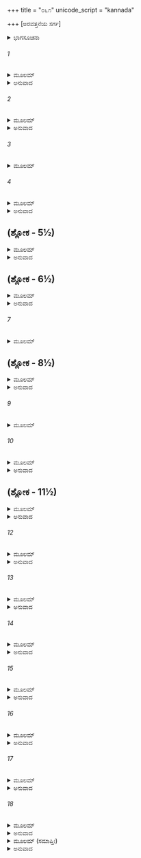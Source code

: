+++
title = "೦೬೧"
unicode_script = "kannada"

+++
[ಅರವತ್ತನೆಯ ಸರ್ಗ]



<details><summary>ಭಾಗಸೂಚನಾ</summary>

ಶ್ರೀರಾಮನ ಸಭಾಭವನಕ್ಕೆ ಚ್ಯವನರೇ ಮೊದಲಾದ ಮಹರ್ಷಿಗಳ ಆಗಮನ, ಶ್ರೀರಾಮನು ಅವರನ್ನು ಸತ್ಕರಿಸಿ ಅವರ ಆಶಯವನ್ನು ಈಡೇರಿಸಿಕೊಡಲು ಪ್ರತಿಜ್ಞೆ ಮಾಡಿದುದು, ಮಹರ್ಷಿಗಳಿಂದ ಶ್ರೀರಾಮನ ಪ್ರಶಂಸೆ
</details>

###### 1


<details><summary>ಮೂಲಮ್</summary>

ತಯೋಃ ಸಂವದತೋರೇವಂ ರಾಮಲಕ್ಷ್ಮಣಯೋಸ್ತದಾ ।  
ವಾಸಂತಿಕೀ ನಿಶಾ ಪ್ರಾಪ್ತಾ ನ ಶೀತಾ ನ ಚ ಘರ್ಮದಾ ॥
</details>

<details><summary>ಅನುವಾದ</summary>

ಶ್ರೀರಾಮ - ಲಕ್ಷ್ಮಣರು ಪರಸ್ಪರವಾಗಿ ಮಾತನಾಡಿ ಕೊಳ್ಳುತ್ತಾ ಪ್ರಜೆಗಳ ರಕ್ಷಣೆಯಲ್ಲಿ ನಿರತರಾಗಿದ್ದರು. ಆಗ ವಸಂತ ಋತುವು ಪ್ರಾರಂಭವಾಯಿತು. ಅದರಲ್ಲಿ ಹೆಚ್ಚು ಚಳಿಯಾಗಲೀ ಸೆಕೆಯಾಗಲಿ ಇರಲಿಲ್ಲ.॥1॥
</details>

###### 2


<details><summary>ಮೂಲಮ್</summary>

ತತಃ ಪ್ರಭಾತೇ ವಿಮಲೇ ಕೃತಪೌರ್ವಾಹ್ಣಿಕಕ್ರಿಯಃ ।  
ಅಭಿಚಕ್ರಾಮ ಕಾಕುತ್ಸ್ಥೌ ದರ್ಶನಂ ಪೌರಕಾರ್ಯವಿತ್ ॥
</details>

<details><summary>ಅನುವಾದ</summary>

ಒಂದು ದಿನ ನಿರ್ಮಲ ಪ್ರಭಾತ ಕಾಲ ಬಂದಾಗ ಪುರವಾಸಿಗಳ ಕಾರ್ಯವನ್ನು ತಿಳಿಯುವ ಶ್ರೀರಾಮನು ಬೆಳಗಿನ ನಿತ್ಯಕರ್ಮ ಸಂಧ್ಯಾವಂದನಾದಿಗಳಿಂದ ನಿವೃತ್ತನಾಗಿ ಹೊರಗೆ ಸಭಾ ಭವನಕ್ಕೆ ಬಂದನು.॥2॥
</details>

###### 3


<details><summary>ಮೂಲಮ್</summary>

ತತಃ ಸುಮಂತ್ರಸ್ತ್ವಾಗಮ್ಯ ರಾಘವಂ ವಾಕ್ಯಮಬ್ರವೀತ್ ।  
ಏತೇ ಪ್ರತಿಹತಾ ರಾಜನ್ದ್ವ್ವಾರಿ ತಿಷ್ಠಂತಿ ತಾಪಸಾಃ ॥
</details>

###### 4


<details><summary>ಮೂಲಮ್</summary>

ಭಾರ್ಗವಂ ಚ್ಯವನಂ ಚೈವ ಪುರಸ್ಕೃತ್ಯ ಮಹರ್ಷಯಃ ।  
ದರ್ಶನಂ ತೇ ಮಹಾರಾಜ ಚೋದಯಂತಿ ಕೃತತ್ವರಾಃ ॥
</details>

<details><summary>ಅನುವಾದ</summary>

ಆಗಲೇ ಸುಮಂತ್ರನು ಬಂದು ಶ್ರೀರಾಮಚಂದ್ರನಲ್ಲಿ ಹೇಳಿದನು - ರಾಜನೇ! ತಪಸ್ವೀ ಮಹರ್ಷಿಗಳು ಭೃಗುಪುತ್ರ ಚ್ಯವನ ಮುನಿಯನ್ನು ಮುಂದೆಮಾಡಿ ಮಹಾದ್ವಾರದಲ್ಲಿ ನಿಂತಿರುವರು. ದ್ವಾರಪಾಲಕರು ಒಳಗೆ ಬರಲು ತಡೆದಿದ್ದಾರೆ. ಮಹಾರಾಜ! ಇವರು ನಿಮ್ಮ ದರ್ಶನಕ್ಕಾಗಿ ಅವಸರ ಮಾಡುತ್ತಿದ್ದಾರೆ. ಇವರು ತಮ್ಮ ಆಗಮನವನ್ನು ನಿಮಗೆ ತಿಳಿಸಲು ಪದೇ-ಪದೇ ಒತ್ತಾಯಿಸುತ್ತಿದ್ದಾರೆ.॥3-4॥
</details>

## (ಶ್ಲೋಕ - 5½)


<details><summary>ಮೂಲಮ್</summary>

ಪ್ರೀಯಮಾಣಾನರವ್ಯಾಘ್ರ ಯಮುನಾತೀರವಾಸಿನಃ ।  
ತಸ್ಯ ತದ್ವಚನಂ ಶ್ರುತ್ವಾ ರಾಮಃ ಪ್ರೋವಾಚಧರ್ಮವಿತ್ ॥  
ಪ್ರವೇಶ್ಯಂತಾಂ ಮಹಾಭಾಗಾ ಭಾರ್ಗವಪ್ರಮುಖಾ ದ್ವಿಜಾಃ ।
</details>

<details><summary>ಅನುವಾದ</summary>

ಪುರುಷಸಿಂಹನೇ! ಇವರೆಲ್ಲ ಮಹರ್ಷಿಗಳು ಯಮುನಾ ತೀರದಲ್ಲಿ ವಾಸಿಸುತ್ತಿದ್ದಾರೆ ಹಾಗೂ ನಿಮ್ಮಲ್ಲಿ ವಿಶೇಷ ಪ್ರೇಮವಿಟ್ಟಿರುವರು. ಸುಮಂತ್ರನ ಮಾತನ್ನು ಕೇಳಿ ಧರ್ಮಜ್ಞ ಶ್ರೀರಾಮನು ಹೇಳಿದನು - ಸೂತನೇ! ಭಾರ್ಗವ ಚ್ಯವನಾದಿ ಎಲ್ಲ ಮಹಾತ್ಮಾ ಬ್ರಹ್ಮರ್ಷಿಗಳನ್ನು ಒಳಗೆ ಕರೆದು ಬಾ.॥5½॥
</details>

## (ಶ್ಲೋಕ - 6½)


<details><summary>ಮೂಲಮ್</summary>

ರಾಜ್ಞಸ್ತ್ವಾಜ್ಞಾಂ ಪುರಸ್ಕೃತ್ಯ ದ್ವಾಃಸ್ಥೋ ಮೂರ್ಧ್ನಾ ಕೃತಾಂಜಲಿಃ ॥  
ಪ್ರವೇಶಯಾಮಾಸ ತದಾ ತಾಪಸಾನ್ಸುದುರಾಸದಾನ್ ।
</details>

<details><summary>ಅನುವಾದ</summary>

ರಾಜನ ಆಜ್ಞೆಯನ್ನು ಶಿರಸಾವಹಿಸಿ ದ್ವಾರಪಾಲಕನು ಶಿರದ ಮೇಲೆ ಅಂಜಲೀಬದ್ಧನಾಗಿ ಆ ಅತ್ಯಂತ ದುರ್ಜಯ ತೇಜಸ್ವೀ ತಾಪಸರನ್ನು ರಾಜಸಭೆಗೆ ಕರೆತಂದನು.॥6½॥
</details>

###### 7


<details><summary>ಮೂಲಮ್</summary>

ಶತಂ ಸಮಧಿಕಂ ತತ್ರ ದೀಪ್ಯಮಾನಂ ಸ್ವತೇಜಸಾ ॥  
ಪ್ರವಿಷ್ಟಂ ರಾಜಭವನಂ ತಾಪಸಾನಾಂ ಮಹಾತ್ಮನಾಮ್ ।
</details>

## (ಶ್ಲೋಕ - 8½)


<details><summary>ಮೂಲಮ್</summary>

ತೇ ದ್ವಿಜಾಃ ಪೂರ್ಣಕಲಶೈಃ ಸರ್ವತೀರ್ಥಾಂಬುಸತ್ತೃತೈಃ ॥  
ಗೃಹೀತ್ವಾ ಫಲಮೂಲಂ ಚ ರಾಮಸ್ಯಾಭ್ಯಾಹರನ್ಬಹು ।
</details>

<details><summary>ಅನುವಾದ</summary>

ನೂರಕ್ಕಿಂತಲೂ ಹೆಚ್ಚಾಗಿದ್ದ ಆ ತಪಸ್ವೀ ಮಹಾತ್ಮರೆಲ್ಲರೂ ತಮ್ಮ ತೇಜದಿಂದ ಪ್ರಕಾಶಿತರಾಗಿದ್ದರು. ಅವರೆಲ್ಲರೂ ರಾಜ ಸಭೆಯನ್ನು ಪ್ರವೇಶಿಸಿ, ಸಮಸ್ತ ತೀರ್ಥಗಳಿಂದ ತುಂಬಿದ ಕಲಶಗಳೊಂದಿಗೆ ಅನೇಕ ಫಲಮೂಲಗಳನ್ನು ಶ್ರೀರಾಮಚಂದ್ರನಿಗೆ ಕಾಣಿಕೆಯಾಗಿ ಅರ್ಪಿಸಿದರು.॥7-8½॥
</details>

###### 9


<details><summary>ಮೂಲಮ್</summary>

ಪ್ರತಿಗೃಹ್ಯ ತು ತತ್ಸರ್ವಂ ರಾಮಃ ಪ್ರೀತಿಪುರಸ್ಕೃತಃ ॥
</details>

###### 10


<details><summary>ಮೂಲಮ್</summary>

ತೀರ್ಥೋದಕಾನಿಸರ್ವಾಣಿ ಫಲಾನಿ ವಿವಿಧಾನಿ ಚ ।  
ಉವಾಚ ಚ ಮಹಾಬಾಹುಃ ಸರ್ವಾನೇನ ಮಹಾಮುನೀನ್ ॥
</details>

<details><summary>ಅನುವಾದ</summary>

ಮಹಾ ಬಾಹು ಶ್ರೀರಾಮನು ತುಂಬಾ ಸಂತೋಷದಿಂದ ಅದೆಲ್ಲ ಕಾಣಿಕೆ ಎಲ್ಲ ತೀರ್ಥಜಲ, ನಾನಾ ರೀತಿಯ ಫಲಗಳನ್ನು ಸ್ವೀಕರಿಸಿ ಎಲ್ಲ ಮಹಾಮುನಿಗಳಲ್ಲಿ ಹೇಳಿದನು.॥9-10॥
</details>

## (ಶ್ಲೋಕ - 11½)


<details><summary>ಮೂಲಮ್</summary>

ಇಮಾನ್ಯಾಸನಮುಖ್ಯಾನಿ ಯಥಾರ್ಹಮುಪವಿಶ್ಯತಾಮ್ ।  
ರಾಮಸ್ಯ ಭಾಷಿತಂ ಶ್ರುತ್ವಾ ಸರ್ವ ಏವಮಹರ್ಷಯಃ ॥  
ಬೃಸೀಷು ರುಚಿರಾಖ್ಯಾಸುನಿಷೇದುಃ ಕಾಂಚನೀಷು ತೇ ।
</details>

<details><summary>ಅನುವಾದ</summary>

ಮಹಾತ್ಮರೇ! ಇದೋ ಉತ್ತಮೋತ್ತಮ ಆಸನ ಸಿದ್ಧವಿದೆ, ನೀವು ಯಥಾಯೋಗ್ಯ ಆಸನಗಳಲ್ಲಿ ಆಸೀನರಾಗಿರಿ. ಶ್ರೀರಾಮನ ಮಾತನ್ನು ಕೇಳಿ ಮಹರ್ಷಿಗಳೆಲ್ಲರೂ ಶೋಭಾಸಂಪನ್ನ ಸ್ವರ್ಣ ಆಸನಗಳಲ್ಲಿ ಕುಳಿತುಕೊಂಡರು.॥11½॥
</details>

###### 12


<details><summary>ಮೂಲಮ್</summary>

ಉಪವಿಷ್ಟಾನೃಷೀಂಸ್ತತ್ರ ದೃಷ್ಟ್ವಾ ಪರಪುರಂಜಯಃ ।  
ಪ್ರಯತಃ ಪ್ರಾಂಜಲಿರ್ಭೂತ್ವಾ ರಾಘವೋ ವಾಕ್ಯಮಬ್ರವೀತ್ ॥
</details>

<details><summary>ಅನುವಾದ</summary>

ಮಹರ್ಷಿಗಳು ಆಸನಗಳಲ್ಲಿ ವಿರಾಜಮಾನರಾಗಿರುವುದನ್ನು ಕಂಡು ಪರಪುರಂಜಯ ಶ್ರೀರಘುನಾಥನು ಕೈಮುಗಿದು ಕೊಂಡು ವಿನೀತನಾಗಿ ಹೇಳಿದನು.॥12॥
</details>

###### 13


<details><summary>ಮೂಲಮ್</summary>

ಕಿಮಾಗಮನಕಾರ್ಯಂ ವಃ ಕಿಂ ಕರೋಮಿ ಸಮಾಹಿತಃ ।  
ಆಜ್ಞಾಪ್ಯೋಽಹಂ ಮಹರ್ಷೀಣಾಂ ಸರ್ವಕಾಮಕರಃ ಸುಖಮ್ ॥
</details>

<details><summary>ಅನುವಾದ</summary>

ಮಹರ್ಷಿಗಳೇ! ಯಾವ ಕಾರ್ಯಕ್ಕಾಗಿ ತಮ್ಮ ಶುಭಾಗಮನ ಇಲ್ಲಿಗೆ ಆಗಿದೆ? ನಾನು ಏಕಾಗ್ರಚಿತ್ತನಾಗಿ ನಿಮ್ಮ ಯಾವ ಸೇವೆ ಮಾಡಲಿ? ಈ ಸೇವಕನು ನಿಮ್ಮ ಆಜ್ಞೆಯನ್ನು ಪಡೆಯಲು ಯೋಗ್ಯನಾಗಿದ್ದೇನೆ. ಆದೇಶ ಪಡೆದು ನಾನು ಸುಖವಾಗಿ ನಿಮ್ಮ ಎಲ್ಲ ಇಚ್ಛೆಗಳನ್ನು ಪೂರ್ಣಗೊಳಿಸಬಲ್ಲೆನು.॥13॥
</details>

###### 14


<details><summary>ಮೂಲಮ್</summary>

ಇದಂ ರಾಜ್ಯಂ ಚ ಸಕಲಂ ಜೀವಿತಂ ಚ ಹೃದಿಸ್ಥಿತಮ್ ।  
ಸರ್ವಮೇತದ್ವಜಾರ್ಥಂ ಮೇ ಸತ್ಯಮೇತದ್ಬ್ರವೀಮಿ ವಃ ॥
</details>

<details><summary>ಅನುವಾದ</summary>

ಈ ಇಡೀ ರಾಜ್ಯ, ಈ ಹೃದಯದಲ್ಲಿ ವಿರಾಜಮಾನ ಜೀವಾತ್ಮಾ, ನನ್ನ ಸಮಸ್ತ ವೈಭವ ಬ್ರಾಹ್ಮಣರ ಸೇವೆಗಾಗಿಯೇ ಇದೆ; ಇದನ್ನು ನಾನು ನಿಮ್ಮ ಮುಂದೆ ನಿಜವಾಗಿ ಹೇಳುತ್ತಿದ್ದೇನೆ.॥14॥
</details>

###### 15


<details><summary>ಮೂಲಮ್</summary>

ತಸ್ಯ ತದ್ವಚನಂ ಶ್ರುತ್ವಾ ಸಾಧುಕಾರೋ ಮಹಾನಭೂತ್ ।  
ಋಷೀಣಾಮುಗ್ರತಪಸಾಂ ಯಮುನಾತೀರವಾಸಿನಾಮ್ ॥
</details>

<details><summary>ಅನುವಾದ</summary>

ಶ್ರೀರಘುನಾಥನ ಮಾತನ್ನು ಕೇಳಿ ಆ ಯಮುನಾತೀರ ನಿವಾಸೀ ಉಗ್ರ ತಪಸ್ವೀ ಮಹರ್ಷಿಗಳು ಉಚ್ಚಸ್ವರದಿಂದ ಸಾಧುವಾದವನ್ನು ಉಚ್ಚರಿಸಿದರು.॥15॥
</details>

###### 16


<details><summary>ಮೂಲಮ್</summary>

ಊಚುಶ್ಚೈವ ಮಹಾತ್ಮಾನೋ ಹರ್ಷೇಣ ಮಹತಾ ವೃತಾಃ ।  
ಉಪಪನ್ನಂ ನರಶ್ರೇಷ್ಠ ತವೈವ ಭುವಿ ನಾನ್ಯತಃ ॥
</details>

<details><summary>ಅನುವಾದ</summary>

ಮತ್ತೆ ಆ ಮಹಾತ್ಮರು ಬಹಳ ಹರ್ಷದೊಂದಿಗೆ ಹೇಳಿದರು - ನರಶ್ರೇಷ್ಠ! ಇಂತಹ ಮಾತುಗಳು ಈ ಭೂಮಂಡಲದಲ್ಲಿ ನಿನಗೇ ಯೋಗ್ಯವಾಗಿದೆ. ಬೇರೆ ಯಾರೂ ಹೀಗೆ ಹೇಳಲಾರರು.॥16॥
</details>

###### 17


<details><summary>ಮೂಲಮ್</summary>

ಬಹವಃ ಪಾರ್ಥಿವಾ ರಾಜನ್ನತಿಕ್ರಾಂತಾ ಮಹಾಬಲಾಃ ।  
ಕಾರ್ಯಸ್ಯ ಗೌರವಂ ಮತ್ವಾ ಪ್ರತಿಜ್ಞಾಂ ನಾಭ್ಯರೋಚಯನ್ ॥
</details>

<details><summary>ಅನುವಾದ</summary>

ರಾಜನೇ! ನಾವು ಅನೇಕ ಮಹಾಬಲಿ ರಾಜರ ಬಳಿಗೆ ಹೋದೆವು; ಆದರೆ ಅವರು ಕಾರ್ಯದ ಗೌರವವನ್ನು ತಿಳಿದು ಕೇಳಿದ ಮೇಲೆ ಮಾಡುವೆವು ಎಂದು ಹೇಳಿ ಇಂತಹ ಪ್ರತಿಜ್ಞೆ ಮಾಡಲು ಮುಂದಾಗಲಿಲ್ಲ.॥17॥
</details>

###### 18


<details><summary>ಮೂಲಮ್</summary>

ತ್ವಯಾ ಪುನರ್ಬ್ರಾಹ್ಮಣಗೌರವಾದಿಯಂ  
ಕೃತಾ ಪ್ರತಿಜ್ಞಾ ಹ್ಯನವೇಕ್ಷ್ಯ ಕಾರಣಮ್ ।  
ತತಶ್ಚ ಕರ್ತಾ ಹ್ಯಸಿ ನಾತ್ರ ಸಂಶಯೋ  
ಮಹಾಭಯಾತ್ತ್ರಾತುಮೃಷೀಂಸ್ತ್ವಮರ್ಹಸಿ ॥
</details>

<details><summary>ಅನುವಾದ</summary>

ಆದರೆ ನೀನು ನಾವು ಬಂದಿರುವ ಕಾರಣ ತಿಳಿಯದೆಯೇ, ಕೇವಲ ಬ್ರಾಹ್ಮಣರ ಕುರಿತು ಆದರ ಭಾವ ಇರುವುದರಿಂದ ನಮ್ಮ ಕೆಲಸ ಮಾಡುವ ಪ್ರತಿಜ್ಞೆ ಮಾಡಿರುವೆ. ಇದರಿಂದ ನೀನು ಅವಶ್ಯವಾಗಿ ಈ ಕಾರ್ಯ ಮಾಡಬಲ್ಲೆ, ಇದರಲ್ಲಿ ಸಂಶಯವೇ ಇಲ್ಲ. ನೀನೇ ಮಹಾಭಯದಿಂದ ಋಷಿಗಳನ್ನು ಕಾಪಾಡಬಲ್ಲೆ.॥18॥
</details>

<details><summary>ಮೂಲಮ್ (ಸಮಾಪ್ತಿಃ)</summary>

ಶ್ರೀವಾಲ್ಮೀಕಿ ವಿರಚಿತ ಆರ್ಷರಾಮಾಯಣ ಆದಿಕಾವ್ಯದ ಉತ್ತರ ಕಾಂಡದಲ್ಲಿ ಅರವತ್ತನೆಯ ಸರ್ಗ ಪೂರ್ಣವಾಯಿತು. ॥60॥
</details>

<details><summary>ಅನುವಾದ</summary>


</details>
